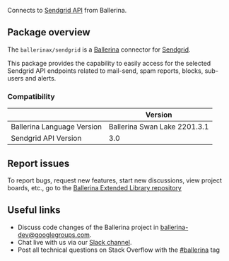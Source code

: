 Connects to [Sendgrid API](https://docs.sendgrid.com/for-developers) from Ballerina.

## Package overview

The `ballerinax/sendgrid` is a [Ballerina](https://ballerina.io/) connector for [Sendgrid](https://docs.sendgrid.com/).  

This package provides the capability to easily access for the selected Sendgrid API endpoints related to mail-send, spam reports, blocks, sub-users and alerts.

### Compatibility
|                               | Version                       |
|-------------------------------|-------------------------------|
| Ballerina Language Version    | Ballerina Swan Lake 2201.3.1    |
| Sendgrid API Version          | 3.0                           |

## Report issues
To report bugs, request new features, start new discussions, view project boards, etc., go to the [Ballerina Extended Library repository](https://github.com/ballerina-platform/ballerina-extended-library)

## Useful links
- Discuss code changes of the Ballerina project in [ballerina-dev@googlegroups.com](mailto:ballerina-dev@googlegroups.com).
- Chat live with us via our [Slack channel](https://ballerina.io/community/slack/).
- Post all technical questions on Stack Overflow with the [#ballerina](https://stackoverflow.com/questions/tagged/ballerina) tag
